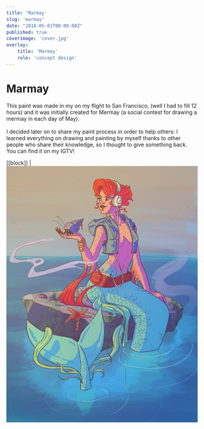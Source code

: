 ```yaml
---
title: 'Marmay'
slug: 'marmay'
date: "2018-05-01T08:00:00Z"
published: true
coverimage: 'cover.jpg'
overlay:
    title: 'Marmay'
    role: 'concept design'
---
```


# Marmay

<p class="work-description">
This paint was made in my on my flight to San Francisco, (well I had to fill 12 hours) and it was initially created for Mermay (a social contest for drawing a mermay in each day of May).
<br><br>
I decided later on to share my paint process in order to help others: I learned everything on drawing and painting by myself thanks to other people who share their knowledge, so I thought to give something back.
You can find it on my IGTV!
</p>

[[block]]
| ![Mermay](mermay.jpg)
